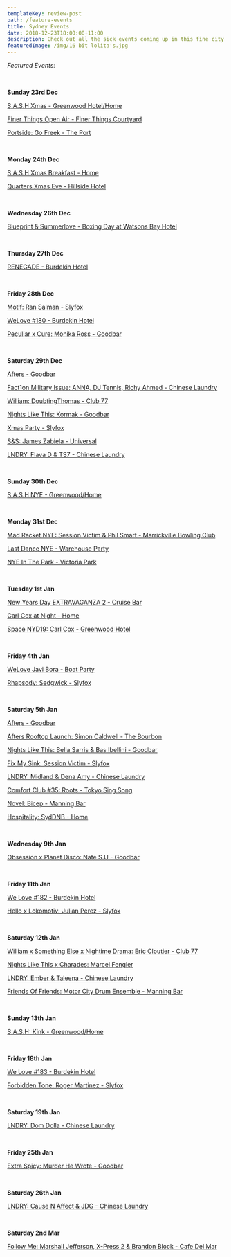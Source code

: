 ```yaml
---
templateKey: review-post
path: /feature-events
title: Sydney Events
date: 2018-12-23T18:00:00+11:00
description: Check out all the sick events coming up in this fine city!
featuredImage: /img/16 bit lolita's.jpg
---
```

_Featured Events:_

<br>

**Sunday 23rd Dec**

[S.A.S.H Xmas - Greenwood Hotel/Home](https://www.facebook.com/events/738000043221902/)

[Finer Things Open Air - Finer Things Courtyard](https://www.facebook.com/events/261227067928461/)

[Portside: Go Freek - The Port](https://www.facebook.com/events/199637324283026/)

<br>

**Monday 24th Dec**

[S.A.S.H Xmas Breakfast - Home](https://www.facebook.com/events/360816258011230/)

[Quarters Xmas Eve - Hillside Hotel](https://www.facebook.com/events/554415928356979/)

<br>

**Wednesday 26th Dec**

[Blueprint & Summerlove - Boxing Day at Watsons Bay Hotel](https://www.facebook.com/events/482618692220891/)

<br>

**Thursday 27th Dec**

[RENEGADE - Burdekin Hotel](https://www.facebook.com/events/394021361139704/)

<br>

**Friday 28th Dec**

[Motif: Ran Salman - Slyfox](https://www.facebook.com/events/1685904091531963/)

[WeLove #180 - Burdekin Hotel](https://www.facebook.com/events/2010779775655447/)

[Peculiar x Cure: Monika Ross - Goodbar](https://www.facebook.com/events/412174155989023/)

<br> 

**Saturday 29th Dec**

[Afters - Goodbar](https://www.facebook.com/events/317015948906165/)

[Fact1on Military Issue: ANNA, DJ Tennis, Richy Ahmed - Chinese Laundry](https://www.facebook.com/events/322799575163427/)

[William: DoubtingThomas - Club 77](https://www.facebook.com/events/1165719153596285/)

[Nights Like This: Kormak - Goodbar](https://www.facebook.com/events/376252929593263/)

[Xmas Party - Slyfox](https://www.facebook.com/events/607580806311787/)

[S&S: James Zabiela - Universal](https://www.facebook.com/events/189822248612382/)

[LNDRY: Flava D & TS7 - Chinese Laundry](https://www.facebook.com/events/270616396982488/)

<br>

**Sunday 30th Dec**

[S.A.S.H NYE - Greenwood/Home](https://www.facebook.com/events/1268844426589751/)

<br>

**Monday 31st Dec**

[Mad Racket NYE: Session Victim & Phil Smart - Marrickville Bowling Club](https://www.facebook.com/events/205561600326367/)

[Last Dance NYE - Warehouse Party](https://www.facebook.com/events/1471960536281176/)

[NYE In The Park - Victoria Park](https://www.facebook.com/events/305206320255667/)

<br>

**Tuesday 1st Jan**

[New Years Day EXTRAVAGANZA 2 - Cruise Bar](< https://www.facebook.com/events/735483273480633/>)

[Carl Cox at Night - Home](https://www.facebook.com/events/749957005370827/)

[Space NYD19: Carl Cox - Greenwood Hotel](https://www.facebook.com/events/536915710072383/)

<br>

**Friday 4th Jan**

[WeLove Javi Bora - Boat Party](https://www.facebook.com/events/2326620444237809/)

[Rhapsody: Sedgwick - Slyfox](https://www.facebook.com/events/921798364693211/)

<br>

**Saturday 5th Jan**

[Afters - Goodbar](https://www.facebook.com/events/2242510209307017/)

[Afters Rooftop Launch: Simon Caldwell - The Bourbon](https://www.facebook.com/events/124054871851451/)

[Nights Like This: Bella Sarris & Bas Ibellini - Goodbar](https://www.facebook.com/events/364863007409980/)

[Fix My Sink: Session Victim - Slyfox](https://www.facebook.com/events/371259326957187/)

[LNDRY: Midland & Dena Amy - Chinese Laundry](https://www.facebook.com/events/486443591759464/)

[Comfort Club #35: Roots - Tokyo Sing Song](https://www.facebook.com/events/369198487166478/)

[Novel: Bicep - Manning Bar](https://www.facebook.com/events/2762555217103584/)

[Hospitality: SydDNB - Home](https://www.facebook.com/events/228693841147444/)

<br>

**Wednesday 9th Jan**

[Obsession x Planet Disco: Nate S.U - Goodbar](https://www.facebook.com/events/1982615245191799/)

<br>

**Friday 11th Jan**

[We Love #182 - Burdekin Hotel](https://www.facebook.com/events/2107314242688256/)

[Hello x Lokomotiv: Julian Perez - Slyfox](https://www.facebook.com/events/581241565651553/)

<br>

**Saturday 12th Jan**

[William x Something Else x Nightime Drama: Eric Cloutier - Club 77](https://www.facebook.com/events/295005471126187/)

[Nights Like This x Charades: Marcel Fengler](https://www.facebook.com/events/754650794916220/)

[LNDRY: Ember & Taleena - Chinese Laundry](https://www.facebook.com/events/524043488101256)

[Friends Of Friends: Motor City Drum Ensemble - Manning Bar](https://www.facebook.com/events/350118145575661/)

<br>

**Sunday 13th Jan**

[S.A.S.H: Kink - Greenwood/Home](https://www.facebook.com/events/279274252779680/)

<br>

**Friday 18th Jan**

[We Love #183 - Burdekin Hotel](https://www.facebook.com/events/2082228215422071/)

[Forbidden Tone: Roger Martinez - Slyfox](https://www.facebook.com/events/2198466726833036/)

<br>

**Saturday 19th Jan**

[LNDRY: Dom Dolla - Chinese Laundry](https://www.facebook.com/events/580687795711925/)

<br>

**Friday 25th Jan**

[Extra Spicy: Murder He Wrote - Goodbar](https://www.facebook.com/events/744341619278481/)

<br>

**Saturday 26th Jan**

[LNDRY: Cause N Affect & JDG - Chinese Laundry](https://www.facebook.com/events/2415338141871765/)

<br>

**Saturday 2nd Mar**

[Follow Me: Marshall Jefferson, X-Press 2 & Brandon Block - Cafe Del Mar](https://www.facebook.com/events/1998886000164449/)
